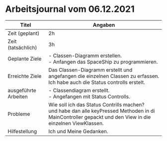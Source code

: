 # Arbeitsjournal vom 06.12.2021

|Titel |Angaben  |
--- | --- |
|Zeit (geplant)|2h|
|Zeit (tatsächlich)| 3h |
|Geplante Ziele| - Classen-Diagramm erstellen.<br> - Anfangen das SpaceShip zu programmieren.|
|Erreichte Ziele| Das Classen-Diagramm erstellt und angefangen die einzelnen Classen zu erfassen.<br> Ich habe auch die Status controlls erstelt. |
|ausgeführte Arbeiten| - Classendiagram erstellt.<br> - Angefangen mit Status Controlls. |
|Probleme| Wie soll ich das Status Contrills machen?<br> und habe dan alle keyPressed Methoden in di MainController gepackt und den View in die einzelnen ViewKlassen. |
|Hilfestellung| Ich und Meine Gedanken. |
